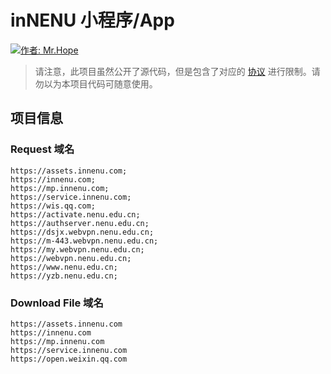 # inNENU 小程序/App

[![作者: Mr.Hope](https://img.shields.io/badge/作者-Mr.Hope-blue.svg?style=for-the-badge)](https://mister-hope.com)

> 请注意，此项目虽然公开了源代码，但是包含了对应的 [协议](https://github.com/inNENU/inNENU/tree/main/LICENSE) 进行限制。请勿以为本项目代码可随意使用。

## 项目信息

### Request 域名

```
https://assets.innenu.com;
https://innenu.com;
https://mp.innenu.com;
https://service.innenu.com;
https://wis.qq.com;
https://activate.nenu.edu.cn;
https://authserver.nenu.edu.cn;
https://dsjx.webvpn.nenu.edu.cn;
https://m-443.webvpn.nenu.edu.cn;
https://my.webvpn.nenu.edu.cn;
https://webvpn.nenu.edu.cn;
https://www.nenu.edu.cn;
https://yzb.nenu.edu.cn;
```

### Download File 域名

```
https://assets.innenu.com
https://innenu.com
https://mp.innenu.com
https://service.innenu.com
https://open.weixin.qq.com
```
